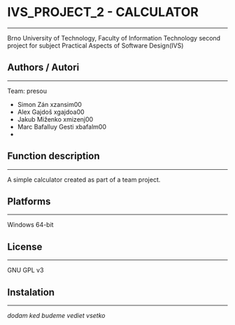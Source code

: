 # IVS_PROJECT_2 - CALCULATOR
------------------------------

Brno University of Technology, Faculty of Information Technology second project for subject Practical Aspects of Software Design(IVS)

## Authors / Autori
------------------------------

Team: presou
* Simon Zán xzansim00
* Alex Gajdoš xgajdoa00
* Jakub Miženko xmizenj00
* Marc Bafalluy Gesti xbafalm00
* 
## Function description
------------------------------

A simple calculator created as part of a team project.

## Platforms
------------------------------

Windows 64-bit

## License
------------------------------

GNU GPL v3

## Instalation
------------------------------

*dodam ked budeme vediet vsetko*

